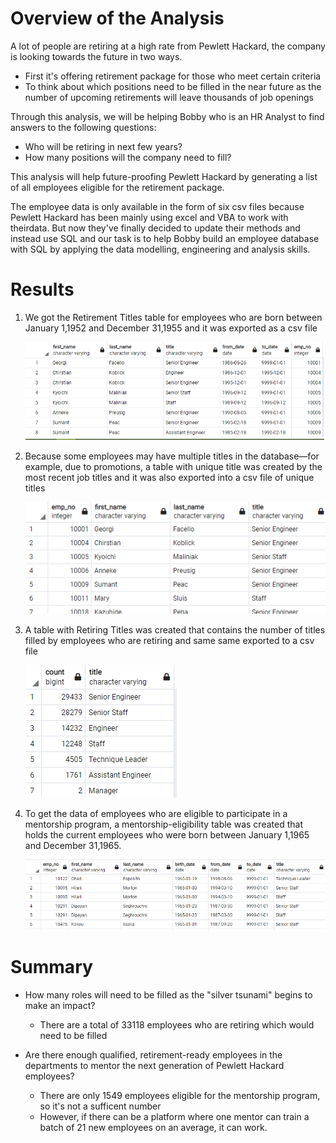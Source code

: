 # Overview of the Analysis

A lot of people are retiring at a high rate from Pewlett Hackard, the company is looking towards the future in two ways. 
- First it's offering retirement package for those who meet certain criteria
- To think about which positions need to be filled in the near future as the number of upcoming retirements will leave thousands of job openings

Through this analysis, we will be helping Bobby who is an HR Analyst to find answers to the following questions:
- Who will be retiring in next few years?
- How many positions will the company need to fill?

This analysis will help future-proofing Pewlett Hackard by generating a list of all employees eligible for the retirement package.

The employee data is only available in the form of six csv files because Pewlett Hackard has been mainly using excel and VBA to work with theirdata. 
But now they've finally decided to update their methods and instead use SQL and our task is to help Bobby build an employee database with SQL by applying 
the data modelling, engineering and analysis skills.

# Results

1. We got the Retirement Titles table for employees who are born between January 1,1952 and December 31,1955 and it was exported as a csv file

    ![retirement_titles](retirement_titles.png)
    
2. Because some employees may have multiple titles in the database—for example, due to promotions, a table with unique title was created by the most recent job titles and it was also exported into a csv file of unique titles

    ![unique_titles](unique_titles.png)

3. A table with Retiring Titles was created that contains the number of titles filled by employees who are retiring and same same exported to a csv file

    ![retiring_titles](retiring_titles.png)
    
4. To get the data of employees who are eligible to participate in a mentorship program, a mentorship-eligibility table was created that holds the current employees who were born between January 1,1965 and December 31,1965.

    ![mentorship_eligibilty](mentorship_eligibilty.png)
	
# Summary

- How many roles will need to be filled as the "silver tsunami" begins to make an impact?
	- There are a total of 33118 employees who are retiring which would need to be filled

- Are there enough qualified, retirement-ready employees in the departments to mentor the next generation of Pewlett Hackard employees?
	- There are only 1549 employees eligible for the mentorship program, so it's not a sufficent number
	- However, if there can be a platform where one mentor can train a batch of 21 new employees on an average, it can work.
   
